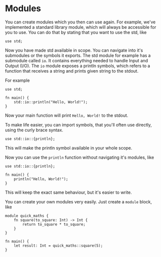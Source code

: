 # Modules
You can create modules which you then can use again. For example, we've implemented a standard library module, which will always be accessible for you to use.
You can do that by stating that you want to use the std, like

```duck
use std;
```

Now you have made std available in scope. You can navigate into it's submodules or the symbols it exports. The std module for example has a submodule called `io`. It contains everything needed to handle Input and Output (I/O). The `io` module exposes a println symbols, which refers to a function that receives a string and prints given string to the stdout.

For example

```duck
use std;

fn main() {
    std::io::println("Hello, World!");
}
```

Now your main function will print `Hello, World!` to the stdout.

To make life easier, you can import symbols, that you'll often use directly, using the curly brace syntax.
``` duck
use std::io::{println};
```
This will make the println symbol available in your whole scope.

Now you can use the `println` function without navigating it's modules, like
```
use std::io::{println};

fn main() {
    println("Hello, World!");
}
```
This will keep the exact same behaviour, but it's easier to write.

You can create your own modules very easily. Just create a `module` block, like

```duck
module quick_maths {
    fn square(to_square: Int) -> Int {
        return to_square * to_square;
    }
}

fn main() {
    let result: Int = quick_maths::square(5);
}
```
